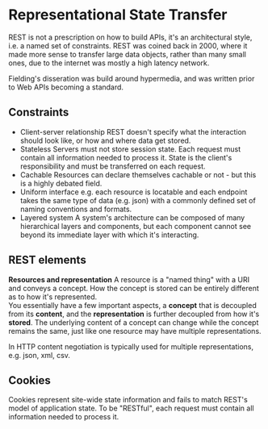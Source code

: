 # Representational State Transfer
REST is not a prescription on how to build APIs, it's an architectural style, i.e. a named set of constraints.
REST was coined back in 2000, where it made more sense to transfer large data objects, rather than many small ones, due to the internet was mostly a high latency network.  

Fielding's disseration was build around hypermedia, and was written prior to Web APIs becoming a standard.

## Constraints
- Client-server relationship
    REST doesn't specify what the interaction should look like, or how and where data get stored.
- Stateless
    Servers must not store session state. Each request must contain all information needed to process it.
    State is the client's responsibility and must be transferred on each request.
- Cachable
    Resources can declare themselves cachable or not - but this is a highly debated field.
- Uniform interface
    e.g. each resource is locatable and each endpoint takes the same type of data (e.g. json) with a commonly defined set of naming conventions and formats.
- Layered system
    A system's architecture can be composed of many hierarchical layers and components, but each component cannot see beyond its immediate layer with which it's interacting.


## REST elements
**Resources and representation**
A resource is a "named thing" with a URI and conveys a concept. How the concept is stored can be entirely different as to how it's represented.  
You essentially have a few important aspects, a **concept** that is decoupled from its **content**, and the **representation** is further decoupled from how it's **stored**. The underlying content of a concept can change while the concept remains the same, just like one resource may have multiple representations.

In HTTP content negotiation is typically used for multiple representations, e.g. json, xml, csv.  

## Cookies
Cookies represent site-wide state information and fails to match REST's model of application state. To be "RESTful", each request must contain all information needed to process it.